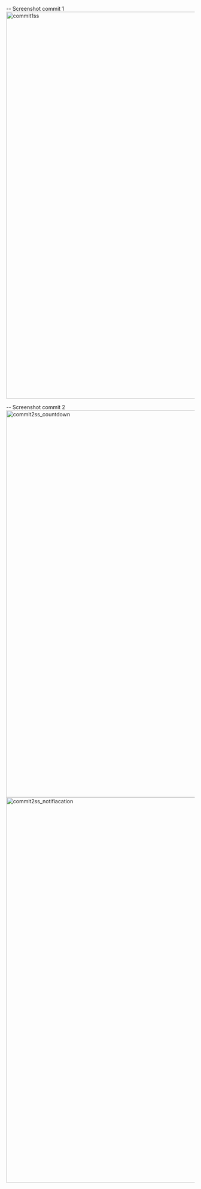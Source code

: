 -- Screenshot commit 1
<img width="1919" height="1032" alt="commit1ss" src="https://github.com/user-attachments/assets/79add847-34f7-471c-933d-f666dba15cc1" />

-- Screenshot commit 2
<img width="1919" height="1032" alt="commit2ss_countdown" src="https://github.com/user-attachments/assets/f2053061-59f3-43e5-9d38-f92dd7e9d733" />
<img width="1919" height="1028" alt="commit2ss_notifiacation" src="https://github.com/user-attachments/assets/644b7e10-8431-404a-ab4b-c56efbcd2392" />
